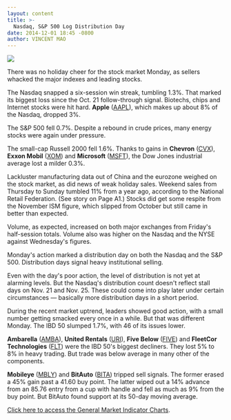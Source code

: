 ```yaml
---
layout: content
title: >-
  Nasdaq, S&P 500 Log Distribution Day
date: 2014-12-01 18:45 -0800
author: VINCENT MAO
---
```






![](https://www.investors.com/wp-content/uploads/ibd-migrated-images/MPv_141202_635530435208308832.png)









There was no holiday cheer for the stock market Monday, as sellers whacked the major indexes and leading stocks.


The Nasdaq snapped a six-session win streak, tumbling 1.3%. That marked its biggest loss since the Oct. 21 follow-through signal. Biotechs, chips and Internet stocks were hit hard. **Apple** ([AAPL](https://research.investors.com/quote.aspx?symbol=AAPL)), which makes up about 8% of the Nasdaq, dropped 3%.


The S&P 500 fell 0.7%. Despite a rebound in crude prices, many energy stocks were again under pressure.


The small-cap Russell 2000 fell 1.6%. Thanks to gains in **Chevron** ([CVX](https://research.investors.com/quote.aspx?symbol=CVX)), **Exxon Mobil** ([XOM](https://research.investors.com/quote.aspx?symbol=XOM)) and **Microsoft** ([MSFT](https://research.investors.com/quote.aspx?symbol=MSFT)), the Dow Jones industrial average lost a milder 0.3%.


Lackluster manufacturing data out of China and the eurozone weighed on the stock market, as did news of weak holiday sales. Weekend sales from Thursday to Sunday tumbled 11% from a year ago, according to the National Retail Federation. (See story on Page A1.) Stocks did get some respite from the November ISM figure, which slipped from October but still came in better than expected.


Volume, as expected, increased on both major exchanges from Friday's half-session totals. Volume also was higher on the Nasdaq and the NYSE against Wednesday's figures.


Monday's action marked a distribution day on both the Nasdaq and the S&P 500. Distribution days signal heavy institutional selling.


Even with the day's poor action, the level of distribution is not yet at alarming levels. But the Nasdaq's distribution count doesn't reflect stall days on Nov. 21 and Nov. 25. These could come into play later under certain circumstances — basically more distribution days in a short period.


During the recent market uptrend, leaders showed good action, with a small number getting smacked every once in a while. But that was different Monday. The IBD 50 slumped 1.7%, with 46 of its issues lower.


**Ambarella** ([AMBA](https://research.investors.com/quote.aspx?symbol=AMBA)), **United Rentals** ([URI](https://research.investors.com/quote.aspx?symbol=URI)), **Five Below** ([FIVE](https://research.investors.com/quote.aspx?symbol=FIVE)) and **FleetCor Technologies** ([FLT](https://research.investors.com/quote.aspx?symbol=FLT)) were the IBD 50's biggest decliners. They lost 5% to 8% in heavy trading. But trade was below average in many other of the components.


**Mobileye** ([MBLY](https://research.investors.com/quote.aspx?symbol=MBLY)) and **BitAuto** ([BITA](https://research.investors.com/quote.aspx?symbol=BITA)) tripped sell signals. The former erased a 45% gain past a 41.60 buy point. The latter wiped out a 14% advance from an 85.76 entry from a cup with handle and fell as much as 9% from the buy point. But BitAuto found support at its 50-day moving average.


[Click here to access the General Market Indicator Charts](https://www.investors.com/pdf/GMI_120214.pdf).




